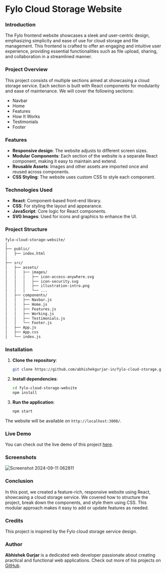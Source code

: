 # Fylo Cloud Storage Website

### Introduction

The Fylo frontend website showcases a sleek and user-centric design, emphasizing simplicity and ease of use for cloud storage and file management. This frontend is crafted to offer an engaging and intuitive user experience, providing essential functionalities such as file upload, sharing, and collaboration in a streamlined manner.


### Project Overview

This project consists of multiple sections aimed at showcasing a cloud storage service. Each section is built with React components for modularity and ease of maintenance. We will cover the following sections:
- Navbar
- Home
- Features
- How It Works
- Testimonials
- Footer


### Features
- **Responsive design**: The website adjusts to different screen sizes.
- **Modular Components**: Each section of the website is a separate React component, making it easy to maintain and extend.
- **Reusable Assets**: Images and other assets are imported once and reused across components.
- **CSS Styling**: The website uses custom CSS to style each component.


### Technologies Used

- **React**: Component-based front-end library.
- **CSS**: For styling the layout and appearance.
- **JavaScript**: Core logic for React components.
- **SVG Images**: Used for icons and graphics to enhance the UI.


### Project Structure

```bash
fylo-cloud-storage-website/
│
├── public/
│   ├── index.html
│
├── src/
│   ├── assets/
│   │   ├── images/
│   │   │   ├── icon-access-anywhere.svg
│   │   │   ├── icon-security.svg
│   │   │   ├── illustration-intro.png
│   │   │   └── ...
│   ├── components/
│   │   ├── Navbar.js
│   │   ├── Home.js
│   │   ├── Features.js
│   │   ├── Working.js
│   │   ├── Testimonials.js
│   │   └── Footer.js
│   ├── App.js
│   ├── App.css
│   └── index.js
```


### Installation

1. **Clone the repository**:
   ```bash
   git clone https://github.com/abhishekgurjar-in/fylo-cloud-storage.git
   ```

2. **Install dependencies**:
   ```bash
   cd fylo-cloud-storage-website
   npm install
   ```

3. **Run the application**:
   ```bash
   npm start
   ```

The website will be available on `http://localhost:3000/`.



### Live Demo
You can check out the live demo of this project [here](https://fylo-cloud-storage.netlify.app).

### Screenshots

![Screenshot 2024-09-11 062811](https://github.com/user-attachments/assets/e8daee4f-1ea7-4433-940c-c068a9e9e016)



### Conclusion

In this post, we created a feature-rich, responsive website using React, showcasing a cloud storage service. We covered how to structure the project, break down the components, and style them using CSS. This modular approach makes it easy to add or update features as needed.


### Credits
This project is inspired by the Fylo cloud storage service design.


### Author

**Abhishek Gurjar** is a dedicated web developer passionate about creating practical and functional web applications. Check out more of his projects on [GitHub](https://github.com/abhishekgurjar-in).
